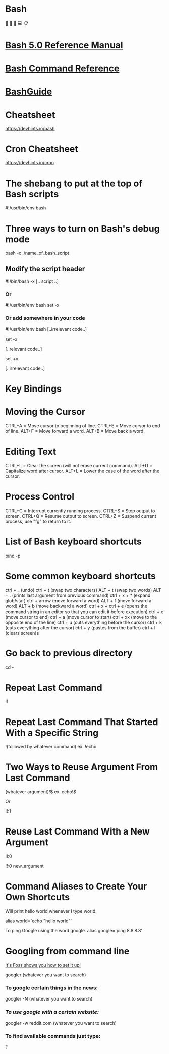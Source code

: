 # Bash

:rocket: :stars: :wrench: :computer: :clipboard:

# [Bash 5.0 Reference Manual](https://www.gnu.org/software/bash/manual/bash.pdf)

# [Bash Command Reference](https://courses.cs.washington.edu/courses/cse390a/14au/bash.html)

# [BashGuide](http://mywiki.wooledge.org/BashGuide)


# Cheatsheet
https://devhints.io/bash

# Cron Cheatsheet
https://devhints.io/cron

# The shebang to put at the top of Bash scripts

#!/usr/bin/env bash

# Three ways to turn on Bash's debug mode

bash -x ./name_of_bash_script

## Modify the script header

#!/bin/bash -x
[.. script ..]

### Or

#!/usr/bin/env bash
set -x

### Or add somewhere in your code

#!/usr/bin/env bash
[..irrelevant code..]

set -x

[..relevant code..]

set +x

[..irrelevant code..]


# Key Bindings

# Moving the Cursor

CTRL+A = Move cursor to beginning of line.
CTRL+E = Move cursor to end of line.
ALT+F = Move forward a word.
ALT+B = Move back a word.

# Editing Text

CTRL+L = Clear the screen (will not erase current command).
ALT+U = Capitalize word after cursor.
ALT+L = Lower the case of the word after the cursor.

# Process Control

CTRL+C = Interrupt currently running process.
CTRL+S = Stop output to screen.
CTRL+Q = Resume output to screen.
CTRL+Z = Suspend current process, use "fg" to return to it.


# List of Bash keyboard shortcuts

bind -p

# Some common keyboard shortcuts

 ctrl + _ (undo)
 ctrl + t (swap two characters)
 ALT + t (swap two words)
 ALT + . (prints last argument from previous command)
 ctrl + x + * (expand glob/star)
 ctrl + arrow (move forward a word)
 ALT + f (move forward a word)
 ALT + b (move backward a word)
 ctrl + x + ctrl + e (opens the command string in an editor so that you can edit it before execution)
 ctrl + e (move cursor to end)
 ctrl + a (move cursor to start)
 ctrl + xx (move to the opposite end of the line)
 ctrl + u (cuts everything before the cursor)
 ctrl + k (cuts everything after the cursor)
 ctrl + y (pastes from the buffer)
 ctrl + l (clears screen)s
 

# Go back to previous directory

cd -

# Repeat Last Command

!!

# Repeat Last Command That Started With a Specific String

!(followed by whatever command)
ex. !echo

# Two Ways to Reuse Argument From Last Command

(whatever argument)!$
ex. echo!$

Or

!!:1

# Reuse Last Command With a New Argument

!!:0

!!:0 new_argument

# Command Aliases to Create Your Own Shortcuts

Will print hello world whenever I type world.

alias world='echo "hello world"'

To ping Google using the word google.
alias google='ping 8.8.8.8'

# Googling from command line

[It's Foss shows you how to set it up!](https://itsfoss.com/review-googler-linux/)


googler (whatever you want to search)

### To google certain things in the news:

googler -N (whatever you want to search)

### *To use google with a certain website:*

googler -w reddit.com (whatever you want to search)

### To find available commands just type:

?


